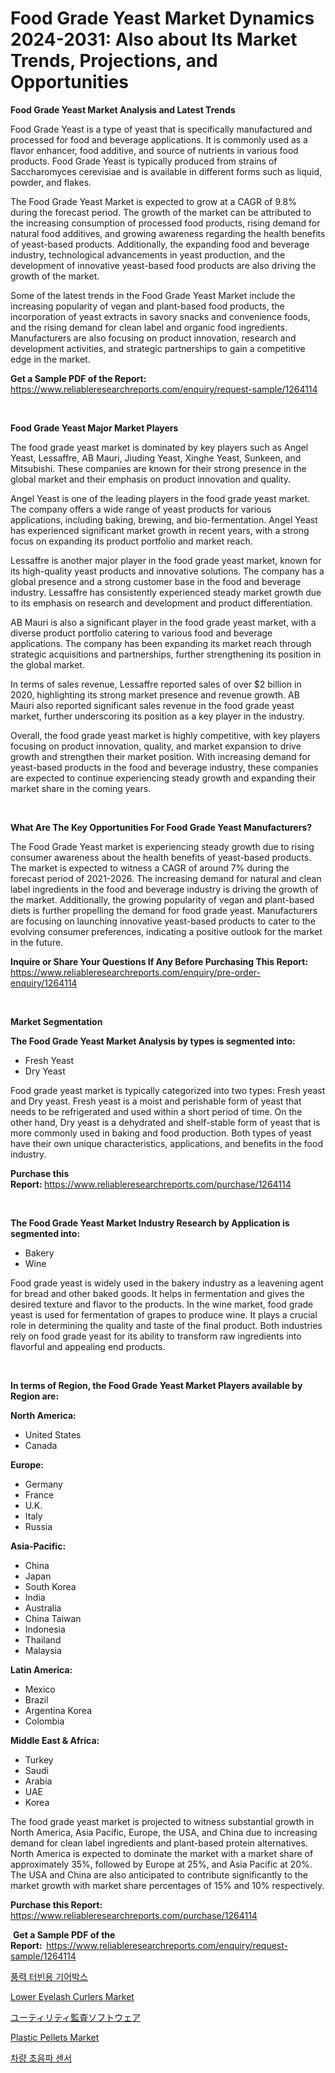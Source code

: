 <p><h1>Food Grade Yeast Market Dynamics 2024-2031: Also about Its Market Trends, Projections, and Opportunities</h1></p><p><strong>Food Grade Yeast Market Analysis and Latest Trends</strong></p>
<p><p>Food Grade Yeast is a type of yeast that is specifically manufactured and processed for food and beverage applications. It is commonly used as a flavor enhancer, food additive, and source of nutrients in various food products. Food Grade Yeast is typically produced from strains of Saccharomyces cerevisiae and is available in different forms such as liquid, powder, and flakes.</p><p>The Food Grade Yeast Market is expected to grow at a CAGR of 9.8% during the forecast period. The growth of the market can be attributed to the increasing consumption of processed food products, rising demand for natural food additives, and growing awareness regarding the health benefits of yeast-based products. Additionally, the expanding food and beverage industry, technological advancements in yeast production, and the development of innovative yeast-based food products are also driving the growth of the market.</p><p>Some of the latest trends in the Food Grade Yeast Market include the increasing popularity of vegan and plant-based food products, the incorporation of yeast extracts in savory snacks and convenience foods, and the rising demand for clean label and organic food ingredients. Manufacturers are also focusing on product innovation, research and development activities, and strategic partnerships to gain a competitive edge in the market.</p></p>
<p><strong>Get a Sample PDF of the Report:&nbsp;</strong> <a href="https://www.reliableresearchreports.com/enquiry/request-sample/1264114">https://www.reliableresearchreports.com/enquiry/request-sample/1264114</a></p>
<p>&nbsp;</p>
<p><strong>Food Grade Yeast Major Market Players</strong></p>
<p><p>The food grade yeast market is dominated by key players such as Angel Yeast, Lessaffre, AB Mauri, Jiuding Yeast, Xinghe Yeast, Sunkeen, and Mitsubishi. These companies are known for their strong presence in the global market and their emphasis on product innovation and quality.</p><p>Angel Yeast is one of the leading players in the food grade yeast market. The company offers a wide range of yeast products for various applications, including baking, brewing, and bio-fermentation. Angel Yeast has experienced significant market growth in recent years, with a strong focus on expanding its product portfolio and market reach.</p><p>Lessaffre is another major player in the food grade yeast market, known for its high-quality yeast products and innovative solutions. The company has a global presence and a strong customer base in the food and beverage industry. Lessaffre has consistently experienced steady market growth due to its emphasis on research and development and product differentiation.</p><p>AB Mauri is also a significant player in the food grade yeast market, with a diverse product portfolio catering to various food and beverage applications. The company has been expanding its market reach through strategic acquisitions and partnerships, further strengthening its position in the global market.</p><p>In terms of sales revenue, Lessaffre reported sales of over $2 billion in 2020, highlighting its strong market presence and revenue growth. AB Mauri also reported significant sales revenue in the food grade yeast market, further underscoring its position as a key player in the industry.</p><p>Overall, the food grade yeast market is highly competitive, with key players focusing on product innovation, quality, and market expansion to drive growth and strengthen their market position. With increasing demand for yeast-based products in the food and beverage industry, these companies are expected to continue experiencing steady growth and expanding their market share in the coming years.</p></p>
<p>&nbsp;</p>
<p><strong>What Are The Key Opportunities For Food Grade Yeast Manufacturers?</strong></p>
<p><p>The Food Grade Yeast market is experiencing steady growth due to rising consumer awareness about the health benefits of yeast-based products. The market is expected to witness a CAGR of around 7% during the forecast period of 2021-2026. The increasing demand for natural and clean label ingredients in the food and beverage industry is driving the growth of the market. Additionally, the growing popularity of vegan and plant-based diets is further propelling the demand for food grade yeast. Manufacturers are focusing on launching innovative yeast-based products to cater to the evolving consumer preferences, indicating a positive outlook for the market in the future.</p></p>
<p><strong>Inquire or Share Your Questions If Any Before Purchasing This Report:</strong> <a href="https://www.reliableresearchreports.com/enquiry/pre-order-enquiry/1264114">https://www.reliableresearchreports.com/enquiry/pre-order-enquiry/1264114</a></p>
<p>&nbsp;</p>
<p><strong>Market Segmentation</strong></p>
<p><strong>The Food Grade Yeast Market Analysis by types is segmented into:</strong></p>
<p><ul><li>Fresh Yeast</li><li>Dry Yeast</li></ul></p>
<p><p>Food grade yeast market is typically categorized into two types: Fresh yeast and Dry yeast. Fresh yeast is a moist and perishable form of yeast that needs to be refrigerated and used within a short period of time. On the other hand, Dry yeast is a dehydrated and shelf-stable form of yeast that is more commonly used in baking and food production. Both types of yeast have their own unique characteristics, applications, and benefits in the food industry.</p></p>
<p><strong>Purchase this Report:&nbsp;</strong><a href="https://www.reliableresearchreports.com/purchase/1264114">https://www.reliableresearchreports.com/purchase/1264114</a></p>
<p>&nbsp;</p>
<p><strong>The Food Grade Yeast Market Industry Research by Application is segmented into:</strong></p>
<p><ul><li>Bakery</li><li>Wine</li></ul></p>
<p><p>Food grade yeast is widely used in the bakery industry as a leavening agent for bread and other baked goods. It helps in fermentation and gives the desired texture and flavor to the products. In the wine market, food grade yeast is used for fermentation of grapes to produce wine. It plays a crucial role in determining the quality and taste of the final product. Both industries rely on food grade yeast for its ability to transform raw ingredients into flavorful and appealing end products.</p></p>
<p>&nbsp;</p>
<p><strong>In terms of Region, the Food Grade Yeast Market Players available by Region are:</strong></p>
<p>
    <p> <strong> North America: </strong>
        <ul>
            <li>United States</li>
            <li>Canada</li>
        </ul>
        </p> 
    <p> <strong> Europe: </strong>
        <ul>
            <li>Germany</li>
            <li>France</li>
            <li>U.K.</li>
            <li>Italy</li>
            <li>Russia</li>
        </ul>
        </p> 
    <p> <strong> Asia-Pacific: </strong>
        <ul>
            <li>China</li>
            <li>Japan</li>
            <li>South Korea</li>
            <li>India</li>
            <li>Australia</li>
            <li>China Taiwan</li>
            <li>Indonesia</li>
            <li>Thailand</li>
            <li>Malaysia</li>
        </ul>
        </p> 
    <p> <strong> Latin America: </strong>
        <ul>
            <li>Mexico</li>
            <li>Brazil</li>
            <li>Argentina Korea</li>
            <li>Colombia</li>
        </ul>
        </p> 
    <p> <strong> Middle East & Africa: </strong>
        <ul>
            <li>Turkey</li>
            <li>Saudi</li>
            <li>Arabia</li>
            <li>UAE</li>
            <li>Korea</li>
        </ul>
    </p>
    </p>
<p><p>The food grade yeast market is projected to witness substantial growth in North America, Asia Pacific, Europe, the USA, and China due to increasing demand for clean label ingredients and plant-based protein alternatives. North America is expected to dominate the market with a market share of approximately 35%, followed by Europe at 25%, and Asia Pacific at 20%. The USA and China are also anticipated to contribute significantly to the market growth with market share percentages of 15% and 10% respectively.</p></p>
<p><strong>Purchase this Report: </strong><a href="https://www.reliableresearchreports.com/purchase/1264114">https://www.reliableresearchreports.com/purchase/1264114</a></p>
<p>&nbsp;<strong>Get a Sample PDF of the Report:&nbsp;&nbsp;</strong><a href="https://www.reliableresearchreports.com/enquiry/request-sample/1264114">https://www.reliableresearchreports.com/enquiry/request-sample/1264114</a></p>
<p><strong></strong></p>
<p><p><a href="https://medium.com/@timothychapman46/%ED%92%8D%EB%A0%A5-%ED%84%B0%EB%B9%88-%EA%B8%B0%EC%96%B4%EB%B0%95%EC%8A%A4-%EC%8B%9C%EC%9E%A5-%EC%8B%9C%EC%9E%A5-cagr-%EC%8B%9C%EC%9E%A5-%ED%8A%B8%EB%A0%8C%EB%93%9C-%EB%B0%8F-%EC%84%B1%EC%9E%A5-%EC%A0%84%EB%9E%B5%EC%97%90-%EB%8C%80%ED%95%9C-%ED%86%B5%EC%B0%B0-c5810478de31">풍력 터빈용 기어박스</a></p><p><a href="https://view.publitas.com/reportprime-1/lower-eyelash-curlers-market-challenges-opportunities-and-growth-drivers-and-major-market-players-forecasted-for-period-from-2024-2031/">Lower Eyelash Curlers Market</a></p><p><a href="https://medium.com/@gracielawharr/%E3%83%A6%E3%83%BC%E3%83%86%E3%82%A3%E3%83%AA%E3%83%86%E3%82%A3%E7%9B%A3%E6%9F%BB%E3%82%BD%E3%83%95%E3%83%88%E3%82%A6%E3%82%A7%E3%82%A2%E5%B8%82%E5%A0%B4-%E7%A8%AE%E9%A1%9E-%E3%82%A2%E3%83%97%E3%83%AA%E3%82%B1%E3%83%BC%E3%82%B7%E3%83%A7%E3%83%B3-%E3%81%8A%E3%82%88%E3%81%B3%E5%9C%B0%E7%90%86%E3%81%AB%E3%82%88%E3%82%8B%E5%8C%85%E6%8B%AC%E7%9A%84%E3%81%AA%E8%A9%95%E4%BE%A1-5215ce79e2b0">ユーティリティ監査ソフトウェア</a></p><p><a href="https://circular-yam-9b9.notion.site/Plastic-Pellets-Market-Share-Market-New-Trends-Analysis-Report-By-Type-By-Application-By-End-use-f1b5dc206eb1481ba530ff01365dcec6">Plastic Pellets Market</a></p><p><a href="https://medium.com/@timothychapman46/%EC%B0%A8%EB%9F%89-%EC%B4%88%EC%9D%8C%ED%8C%8C-%EC%84%BC%EC%84%9C-%EC%8B%9C%EC%9E%A5-%EA%B7%9C%EB%AA%A8-cagr-%ED%8A%B8%EB%A0%8C%EB%93%9C-2024-2030-72a846a6356c">차량 초음파 센서</a></p></p>